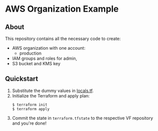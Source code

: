 # AWS Organization Example

## About

This repository contains all the necessary code to create:

* AWS organization with one account:
  * production
* IAM groups and roles for admin,
* S3 bucket and KMS key

## Quickstart

1. Substitute the dummy values in [locals.tf](locals.tf).
1. Initialize the Terraform and apply plan:
    ```
    $ terraform init
    $ terraform apply
    ```
1. Commit the state in `terraform.tfstate` to the respective VF repository and you're done!

